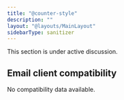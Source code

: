 ```yaml
---
title: "@counter-style"
description: ""
layout: "@layouts/MainLayout"
sidebarType: sanitizer
---
```


This section is under active discussion.

## Email client compatibility

No compatibility data available.